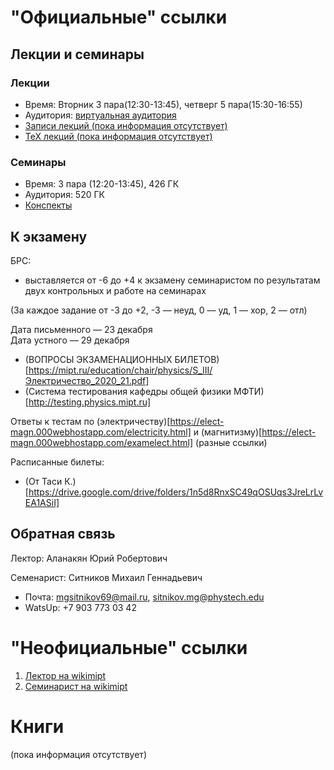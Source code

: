 # "Официальные" ссылки

## Лекции и семинары
### Лекции  
- Время: Вторник 3 пара(12:30-13:45), четверг 5 пара(15:30-16:55)
- Аудитория: [виртуальная аудитория](https://mipt.ru/education/elektronnoe-obuchenie/virtualRooms/gen.phys.php)
- [Записи лекций (пока информация отсутствует)]()
- [ТеХ лекций (пока информация отсутствует)]()

### Семинары  
- Время: 3 пара (12:20-13:45), 426 ГК
- Аудитория: 520 ГК
- [Конспекты](https://drive.google.com/drive/folders/1tFJHs2UJKf76ZTd9OdfSJd9GpGjniu1l?usp=sharing)

## К экзамену
БРС:  
- выставляется от -6 до +4 к экзамену семинаристом по результатам двух контрольных и работе на семинарах 

(За каждое задание от -3 до +2, -3 –– неуд, 0 –– уд, 1 –– хор, 2 –– отл)

Дата письменного –– 23 декабря  
Дата устного –– 29 декабря

- (ВОПРОСЫ ЭКЗАМЕНАЦИОННЫХ БИЛЕТОВ)[https://mipt.ru/education/chair/physics/S_III/Электричество_2020_21.pdf]
- (Система тестирования кафедры общей физики МФТИ)[http://testing.physics.mipt.ru]

Ответы к тестам по (электричеству)[https://elect-magn.000webhostapp.com/electricity.html] и (магнитизму)[https://elect-magn.000webhostapp.com/examelect.html] (разные ссылки)

Расписанные билеты:
- (От Таси К.)[https://drive.google.com/drive/folders/1n5d8RnxSC49qOSUqs3JreLrLvEA1ASiI]


## Обратная связь
Лектор: Аланакян Юрий Робертович

Семенарист: Ситников Михаил Геннадьевич
- Почта: mgsitnikov69@mail.ru, sitnikov.mg@phystech.edu
- WatsUp: +7 903 773 03 42

# "Неофициальные" ссылки
1. [Лектор на wikimipt](http://wikimipt.org/wiki/%D0%90%D0%BB%D0%B0%D0%BD%D0%B0%D0%BA%D1%8F%D0%BD_%D0%AE%D1%80%D0%B8%D0%B9_%D0%A0%D0%BE%D0%B1%D0%B5%D1%80%D1%82%D0%BE%D0%B2%D0%B8%D1%87)  
1. [Семинарист на wikimipt](http://wikimipt.org/wiki/Ситников_Михаил_Геннадьевич)  

# Книги
(пока информация отсутствует)

